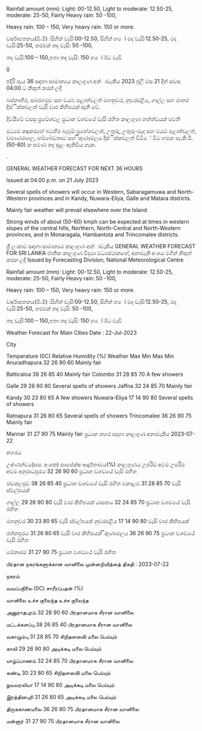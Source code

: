 Rainfall amount (mm): Light: 00-12.50, Light to moderate: 12.50-25, moderate: 25-50, Fairly Heavy rain: 50 -100,

Heavy rain: 100 – 150, Very heavy rain: 150 or more.

වර්ෂාපතනය(මි.මී) :සිහින් වැසි:00-12.50, සිහින් හ ෝ මද වැසි:12.50-25, මද වැසි:25-50, තරමක් තද වැසි: 50 -100,

තද වැසි:100 – 150,ඉතා තද වැසි: 150 හ ෝ ඊට වැඩි

0

ඉදිරි පැය 36 සඳහා සාමාන්‍යය කාලගුණ අන්‍ාවැකිය 2023 ජුලි මස 21 දින්‍ සවස 04.00 ට නිකුත් කරන්‍ ලදි

බස්නාහිර, සබරගමුව සහ වයඹ පළාත්වලත් මහනුවර, නුවරඑළිය, ගාල්ල සහ මාතර දිස්ික්කවලත් වැසි වාර කිහිපයක් ඇති වේ.

දිවයිවේ වසසු ප්‍රවේශවල ප්‍රධාන වශවයේ වැසි රහිත කාලගුණ තත්ත්වයක් පවතී

මධ්‍යම කඳුකරහේ බටහිර බෑවුම් ප්‍රහේශවලත්, උතුරු, උතුරු-මැද සහ වයඹ පළාත්වලත්, වමාණරාගල, හම්බේවතාට සහ ිකුණාමලය දිස්ික්කවලත් විටිේ විට හමන පැ.කි.මී. (50-60) ක පමණ තද සුළං ඇතිවිය හැක.

.

GENERAL WEATHER FORECAST FOR NEXT 36 HOURS

Issued at 04.00 p.m. on 21 July 2023

Several spells of showers will occur in Western, Sabaragamuwa and North-Western provinces and in Kandy, Nuwara-Eliya, Galle and Matara districts.

Mainly fair weather will prevail elsewhere over the Island.

Strong winds of about (50-60) kmph can be expected at times in western slopes of the central hills, Northern, North-Central and North-Western provinces, and in Monaragala, Hambantota and Trincomalee districts.

ශ්‍රී ලංකාව සඳහා සාමාන්‍යය කාලගුණ අන්‍ාවැකිය GENERAL WEATHER FORECAST FOR SRI LANKA ජාතික කාලගුණ විදයා මධ්‍යස්ථානහේ, අනාවැකි අංශය මගින් නිකුත් කරන ලදි Issued by Forecasting Division, National Meteorological Centre

Rainfall amount (mm): Light: 00-12.50, Light to moderate: 12.50-25, moderate: 25-50, Fairly Heavy rain: 50 -100,

Heavy rain: 100 – 150, Very heavy rain: 150 or more.

වර්ෂාපතනය(මි.මී) :සිහින් වැසි:00-12.50, සිහින් හ ෝ මද වැසි:12.50-25, මද වැසි:25-50, තරමක් තද වැසි: 50 -100,

තද වැසි:100 – 150,ඉතා තද වැසි: 150 හ ෝ ඊට වැඩි

Weather Forecast for Main Cities Date : 22-Jul-2023

City

Temperature (0C) Relative Humidity (%) Weather Max Min Max Min Anuradhapura 32 26 90 60 Mainly fair

Batticaloa 38 26 85 40 Mainly fair Colombo 31 28 85 70 A few showers

Galle 29 26 90 80 Several spells of showers Jaffna 32 24 85 70 Mainly fair

Kandy 30 23 80 65 A few showers Nuwara-Eliya 17 14 90 80 Several spells of showers

Ratnapura 31 26 80 65 Several spells of showers Trincomalee 36 26 90 75 Mainly fair

Mannar 31 27 90 75 Mainly fair ප්‍රධාන නගර සදහා කාලගුණ අනාවැකිය 2023-07-22

නගරය

උෂ්ණත්වය(සස. අංශක) සාසේක්ෂ ආර්ද්‍රතාවය(%) කාලගුණය උපරිම අවම උපරිම අවම අනුරාධපුරය 32 26 90 60 ප්‍රධාන වශවයේ වැසි රහිත

මඩකලපුව 38 26 85 40 ප්‍රධාන වශවයේ වැසි රහිත වකාළඹ 31 28 85 70 වැසි ස්වල්පයක්

ගාල්ල 29 26 90 80 වැසි වාර කිහිපයක් යාපනය 32 24 85 70 ප්‍රධාන වශවයේ වැසි රහිත

මහනුවර 30 23 80 65 වැසි ස්වල්පයක් නුවරඑළිය 17 14 90 80 වැසි වාර කිහිපයක්

රත්නපුරය 31 26 80 65 වැසි වාර කිහිපයක් ිකුණාමලය 36 26 90 75 ප්‍රධාන වශවයේ වැසි රහිත

මේනාරම 31 27 90 75 ප්‍රධාන වශවයේ වැසි රහිත

பிரதான நகரங்களுக்கான வானிலை முன்னறிவித்தை் திகதி : 2023-07-22

நகரம்

வவப்பநிலை (0C) சாரீரப்பதன் (%)

வானிலை உச்ச குலைந்த உச்ச குலைந்த

அனுராதபுரம் 32 26 90 60 பிரதானமாக சீரான வானிலை

மட்டக்களப்பு 38 26 85 40 பிரதானமாக சீரான வானிலை

வகாழும்பு 31 28 85 70 சிறிதளவிை் மலை பெய்யும்

காலி 29 26 90 80 அடிக்கடி மலை பெய்யும்

யாழ்ப்பாணம் 32 24 85 70 பிரதானமாக சீரான வானிலை

கண்டி 30 23 80 65 சிறிதளவிை் மலை பெய்யும்

நுவவரலியா 17 14 90 80 அடிக்கடி மலை பெய்யும்

இரத்தினபுரி 31 26 80 65 அடிக்கடி மலை பெய்யும்

திருககாணமலை 36 26 90 75 பிரதானமாக சீரான வானிலை

மன்னார் 31 27 90 75 பிரதானமாக சீரான வானிலை